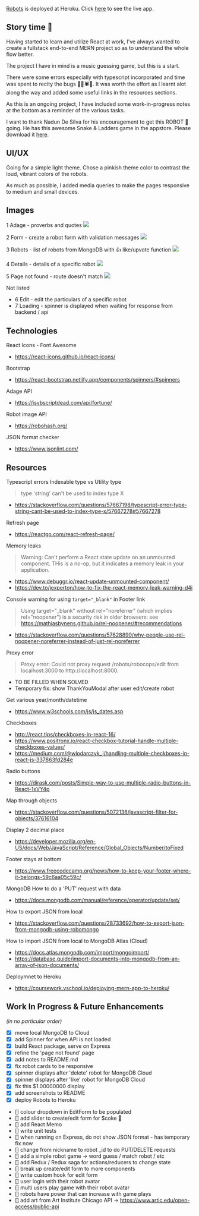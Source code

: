[Robots](https://robots-mern.herokuapp.com/) is deployed at Heroku. Click [here](https://robots-mern.herokuapp.com/) to see the live app.

## Story time 📖

Having started to learn and utilize React at work, I've always wanted to create a fullstack end-to-end MERN project so as to understand the whole flow better.

The project I have in mind is a music guessing game, but this is a start.

There were some errors especially with typescript incorporated and time was spent to recity the bugs 🐛🦟🕷️🐜. It was worth the effort as I learnt alot along the way and added some useful links in the resources sections.

As this is an ongoing project, I have included some work-in-progress notes at the bottom as a reminder of the various tasks.

I want to thank Nadun De Silva for his encouragement to get this ROBOT 🤖 going. He has this awesome Snake & Ladders game in the appstore. Please download it [here](https://play.google.com/store/apps/details?id=com.enadun.snakes.and.ladders).

## UI/UX

Going for a simple light theme. Chose a pinkish theme color to contrast the loud, vibrant colors of the robots.

As much as possible, I added media queries to make the pages responsive to medium and small devices.

## Images

1 Adage - proverbs and quotes
<img src="images/1adage.png" />

2 Form - create a robot form with validation messages
<img src="images/2create.png" />

3 Robots - list of robots from MongoDB with 👍 like/upvote function
<img src="images/3robots.png" />

4 Details - details of a specific robot
<img src="images/4details.png" />

5 Page not found - route doesn't match
<img src="images/5page-not-found.png" />

Not listed

- 6 Edit - edit the particulars of a specific robot
- 7 Loading - spinner is displayed when waiting for response from backend / api

## Technologies

React Icons - Font Awesome

- https://react-icons.github.io/react-icons/

Bootstrap

- https://react-bootstrap.netlify.app/components/spinners/#spinners

Adage API

- https://isvbscriptdead.com/api/fortune/

Robot image API

- https://robohash.org/

JSON format checker

- https://www.jsonlint.com/

## Resources

Typescript errors
Indexable type vs Utility type

> type 'string' can't be used to index type X

- https://stackoverflow.com/questions/57667198/typescript-error-type-string-cant-be-used-to-index-type-x/57667278#57667278

Refresh page

- https://reactgo.com/react-refresh-page/

Memory leaks

> Warning: Can't perform a React state update on an unmounted component. THis is a no-op, but it indicates a memory leak in your application.

- https://www.debuggr.io/react-update-unmounted-component/
- https://dev.to/jexperton/how-to-fix-the-react-memory-leak-warning-d4i

Console warning for using <code>target="\_blank"</code> in Footer link

> Using target="\_blank" without rel="noreferrer" (which implies rel="noopener") is a security risk in older browsers: see https://mathiasbynens.github.io/rel-noopener/#recommendations

- https://stackoverflow.com/questions/57628890/why-people-use-rel-noopener-noreferrer-instead-of-just-rel-noreferrer

Proxy error

> Proxy error: Could not proxy request /robots/robocops/edit from localhost:3000 to http://localhost:8000.

- TO BE FILLED WHEN SOLVED
- Temporary fix: show ThankYouModal after user edit/create robot

Get various year/month/datetime

- https://www.w3schools.com/js/js_dates.asp

Checkboxes

- http://react.tips/checkboxes-in-react-16/
- https://www.positronx.io/react-checkbox-tutorial-handle-multiple-checkboxes-values/
- https://medium.com/@wlodarczyk_j/handling-multiple-checkboxes-in-react-js-337863fd284e

Radio buttons

- https://dirask.com/posts/Simple-way-to-use-multiple-radio-buttons-in-React-1xVY4p

Map through objects

- https://stackoverflow.com/questions/5072136/javascript-filter-for-objects/37616104

Display 2 decimal place

- https://developer.mozilla.org/en-US/docs/Web/JavaScript/Reference/Global_Objects/Number/toFixed

Footer stays at bottom

- https://www.freecodecamp.org/news/how-to-keep-your-footer-where-it-belongs-59c6aa05c59c/

MongoDB
How to do a 'PUT' request with data

- https://docs.mongodb.com/manual/reference/operator/update/set/

How to export JSON from local

- https://stackoverflow.com/questions/28733692/how-to-export-json-from-mongodb-using-robomongo

How to import JSON from local to MongoDB Atlas (Cloud)

- https://docs.atlas.mongodb.com/import/mongoimport/
- https://database.guide/import-documents-into-mongodb-from-an-array-of-json-documents/

Deploymnet to Heroku

- https://coursework.vschool.io/deploying-mern-app-to-heroku/

## Work In Progress & Future Enhancements

_(in no particular order)_

- [x] move local MongoDB to Cloud
- [x] add Spinner for when API is not loaded
- [x] build React package, serve on Express
- [x] refine the 'page not found' page
- [x] add notes to README.md
- [x] fix robot cards to be responsive
- [x] spinner displays after 'delete' robot for MongoDB Cloud
- [x] spinner displays after 'like' robot for MongoDB Cloud
- [x] fix this $1.00000000 display
- [x] add screenshots to README
- [x] deploy Robots to Heroku
- [] colour dropdown in EditForm to be populated
- [] add slider to create/edit form for $coke 🥫
- [] add React Memo
- [] write unit tests
- [] when running on Express, do not show JSON format - has temporary fix now
- [] change from nickname to robot \_id to do PUT/DELETE requests
- [] add a simple robot game -> word guess / match robot / etc
- [] add Redux / Redux saga for actions/reducers to change state
- [] break up create/edit form to more components
- [] write custom hook for edit form
- [] user login with their robot avatar
- [] multi users play game with their robot avatar
- [] robots have power that can increase with game plays
- [] add art from Art Institute Chicago API -> https://www.artic.edu/open-access/public-api
